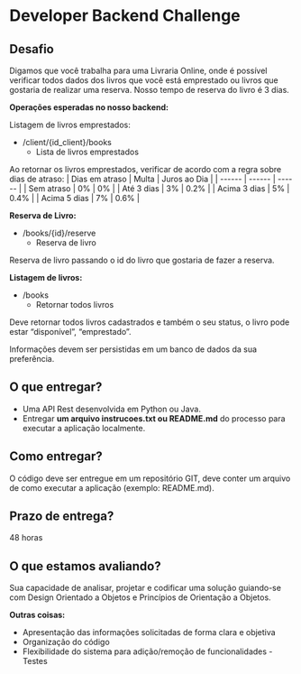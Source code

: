 # Developer Backend Challenge

## Desafio
Digamos que você trabalha para uma Livraria Online, onde é possível verificar todos dados dos livros que você está emprestado ou livros que gostaria de realizar uma reserva. Nosso tempo de reserva do livro é 3 dias.

**Operações esperadas no nosso backend:**

Listagem de livros emprestados:
- /client/{id_client}/books
    - Lista de livros emprestados

Ao retornar os livros emprestados, verificar de acordo com a regra sobre dias de atraso:
| Dias em atraso | Multa | Juros ao Dia |
| ------ | ------ | ------ |
| Sem atraso | 0% | 0% |
| Até 3 dias | 3% | 0.2% |
| Acima 3 dias | 5% | 0.4% |
| Acima 5 dias | 7% | 0.6% |

**Reserva de Livro:**
- /books/{id}/reserve
    - Reserva de livro

Reserva de livro passando o id do livro que gostaria de fazer a reserva.

**Listagem de livros:**
- /books
    - Retornar todos livros

Deve retornar todos livros cadastrados e também o seu status, o livro pode estar “disponível”, “emprestado”.

Informações devem ser persistidas em um banco de dados da sua preferência.

## O que entregar?
* Uma API Rest desenvolvida em Python ou Java.
* Entregar **um arquivo instrucoes.txt ou README.md** do processo para executar a
aplicação localmente.

## Como entregar?
O código deve ser entregue em um repositório GIT, deve conter um arquivo de como executar a aplicação (exemplo: README.md).

## Prazo de entrega?
48 horas

## O que estamos avaliando?
Sua capacidade de analisar, projetar e codificar uma solução guiando-se com Design Orientado a Objetos e Princípios de Orientação a Objetos.

**Outras coisas:**
- Apresentação das informações solicitadas de forma clara e objetiva
- Organização do código
- Flexibilidade do sistema para adição/remoção de funcionalidades - Testes
